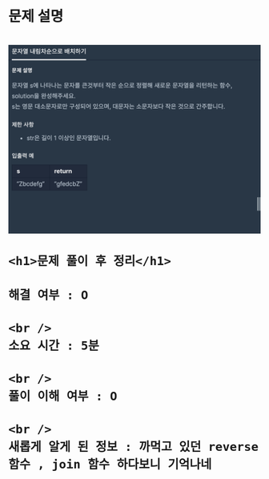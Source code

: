 <h1>
  문제 설명
  <h1>
    <img src="/images_problem/문자열 내림차순으로 배치하기.png" />

    <h1>문제 풀이 후 정리</h1>

    해결 여부 : O

    <br />
    소요 시간 : 5분

    <br />
    풀이 이해 여부 : O

    <br />
    새롭게 알게 된 정보 : 까먹고 있던 reverse 함수 , join 함수 하다보니 기억나네

  </h1>
</h1>

